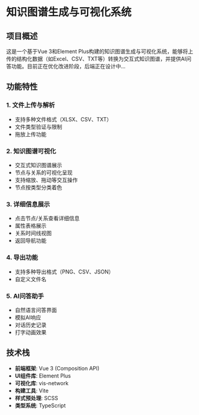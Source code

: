 # 知识图谱生成与可视化系统

## 项目概述

这是一个基于Vue 3和Element Plus构建的知识图谱生成与可视化系统，能够将上传的结构化数据（如Excel、CSV、TXT等）转换为交互式知识图谱，并提供AI问答功能。目前正在优化改进阶段，后端正在设计中...

## 功能特性

### 1. 文件上传与解析
- 支持多种文件格式（XLSX、CSV、TXT）
- 文件类型验证与限制
- 拖放上传功能

### 2. 知识图谱可视化
- 交互式知识图谱展示
- 节点与关系的可视化呈现
- 支持缩放、拖动等交互操作
- 节点按类型分类着色

### 3. 详细信息展示
- 点击节点/关系查看详细信息
- 属性表格展示
- 关系时间线视图
- 返回导航功能

### 4. 导出功能
- 支持多种导出格式（PNG、CSV、JSON）
- 自定义文件名

### 5. AI问答助手
- 自然语言问答界面
- 模拟AI响应
- 对话历史记录
- 打字动画效果

## 技术栈

- **前端框架**: Vue 3 (Composition API)
- **UI组件库**: Element Plus
- **可视化库**: vis-network
- **构建工具**: Vite
- **样式预处理**: SCSS
- **类型系统**: TypeScript
